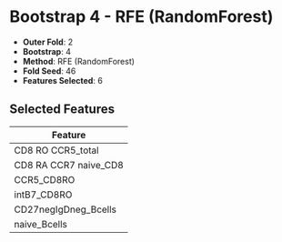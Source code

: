 # Bootstrap 4 - RFE (RandomForest)

- **Outer Fold**: 2
- **Bootstrap**: 4
- **Method**: RFE (RandomForest)
- **Fold Seed**: 46
- **Features Selected**: 6

## Selected Features

| Feature |
|---------|
| CD8 RO CCR5_total |
| CD8 RA CCR7 naive_CD8 |
| CCR5_CD8RO |
| intB7_CD8RO |
| CD27negIgDneg_Bcells |
| naive_Bcells |
